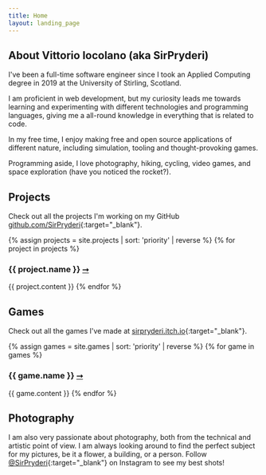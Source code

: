 ```yaml
---
title: Home
layout: landing_page
---
```


## About Vittorio Iocolano (aka SirPryderi)

I've been a full-time software engineer since I took an Applied
Computing degree in 2019 at the University of Stirling, Scotland.

I am proficient in web development, but my curiosity leads me towards learning
and experimenting with different technologies and programming languages,
giving me a all-round knowledge in everything that is related to code.

In my free time, I enjoy making free and open source applications of different
nature, including simulation, tooling and thought-provoking games.

Programming aside, I love photography, hiking, cycling, video games, and space
exploration <span class="hide-sm">(have you noticed the rocket?)</span>.

## Projects

Check out all the projects I'm working on my GitHub [github.com/SirPryderi](https://github.com/SirPryderi/){:target="\_blank"}.

{% assign projects = site.projects | sort: 'priority' | reverse %}
{% for project in projects %}

### {{ project.name }} [⭢]({{project.url}})

{{ project.content }}
{% endfor %}

## Games

Check out all the games I've made at [sirpryderi.itch.io](https://sirpryderi.itch.io/){:target="\_blank"}.

{% assign games = site.games | sort: 'priority' | reverse %}
{% for game in games %}

### {{ game.name }} [⭢]({{game.url}})

{{ game.content }}
{% endfor %}

## Photography

I am also very passionate about photography, both from the technical and
artistic point of view. I am always looking around to find the perfect subject
for my pictures, be it a flower, a building, or a person. Follow
[@SirPryderi](https://www.instagram.com/sirpryderi/){:target="\_blank"}
on Instagram to see my best shots!

<div class="clearfix" id="instagram-feed"></div>
